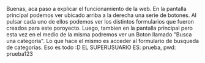 Buenas, aca paso a explicar el funcionamiento de la web. En la pantalla principal podemos ver ubicado arriba a la derecha una serie de botones. Al pulsar cada uno de ellos podemos ver los distintos formularios que fueron creados para este poroyecto.
Luego, tambien en la pantalla principal pero esta vez en el medio de la misma podremos ver un Boton llamado "Busca una categoria". Lo que hace el mismo es acceder al formulario de busqueda de categorias.
Eso es todo :D
EL SUPERUSUARIO ES: prueba, pwd: prueba123
